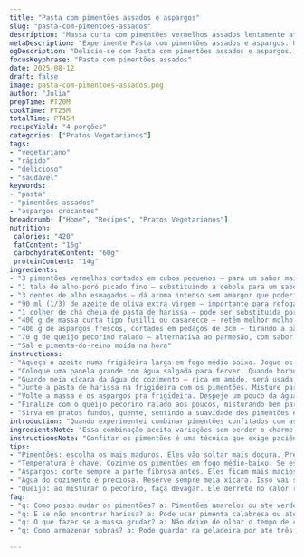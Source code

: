 ```yaml
---
title: "Pasta com pimentões assados e aspargos"
slug: "pasta-com-pimentoes-assados"
description: "Massa curta com pimentões vermelhos assados lentamente até amaciarem e ganharem doçura, combinada com aspargos crocantes, alho e cebola refogados em azeite. Toque de pasta de harissa para um leve calor e notas defumadas, equilibrado com queijo parmesão. Receita vegetariana, sem lactose, ovos ou nozes, com substituições práticas para ingredientes e truques para texturas ideais."
metaDescription: "Experimente Pasta com pimentões assados e aspargos. Uma combinação perfeita de sabores mediterrâneos e texturas incríveis. Receita fácil e saudável."
ogDescription: "Delicie-se com Pasta com pimentões assados e aspargos. Uma explosão de sabores e texturas em cada garfada. Perfeita para refeições rápidas."
focusKeyphrase: "Pasta com pimentões assados"
date: 2025-08-12
draft: false
image: pasta-com-pimentoes-assados.png
author: "Julia"
prepTime: PT20M
cookTime: PT25M
totalTime: PT45M
recipeYield: "4 porções"
categories: ["Pratos Vegetarianos"]
tags:
- "vegetariano"
- "rápido"
- "delicioso"
- "saudável"
keywords:
- "pasta"
- "pimentões assados"
- "aspargos crocantes"
breadcrumb: ["Home", "Recipes", "Pratos Vegetarianos"]
nutrition: 
 calories: "420"
 fatContent: "15g"
 carbohydrateContent: "60g"
 proteinContent: "14g"
ingredients:
- "3 pimentões vermelhos cortados em cubos pequenos – para um sabor mais doce e textura macia"
- "1 talo de alho-poró picado fino – substituindo a cebola para um sabor mais sutil e complexo"
- "3 dentes de alho esmagados – dá aroma intenso sem amargor que poderia queimar rápido"
- "90 ml (1/3) de azeite de oliva extra virgem – importante para refogar lentamente e extrair sabor do legumes"
- "1 colher de chá cheia de pasta de harissa – pode ser substituída por pimenta calabresa ou páprica picante para variar o nível de picância"
- "400 g de massa curta tipo fusilli ou casarecce – retêm melhor molho e aspargos"
- "400 g de aspargos frescos, cortados em pedaços de 3cm – tirando a parte mais fibrosa do talo para não ficar duro"
- "70 g de queijo pecorino ralado – alternativa ao parmesão, com sabor mais marcante e intensidade salgada"
- "Sal e pimenta-do-reino moída na hora"
instructions:
- "Aqueça o azeite numa frigideira larga em fogo médio-baixo. Jogue os pimentões e alho-poró. Não afobe, deixe cozinhar devagar até os pimentões ficarem translúcidos e começarem a soltar doce, cerca de 18 minutos. Confitar devagar é a chave; se a temperatura subir demais, vai queimar alho e perder aroma. Mexa só de vez em quando, escute o sussurrar do azeite e observe a cor mudando."
- "Coloque uma panela grande com água salgada para ferver. Quando borbulhar, jogue a massa pra cozinhar al dente. Cerca de 8 a 9 minutos. Nos últimos 3 minutos, adicione os aspargos direto na água fervente. Isso mantém crocância sem ser duro, mas evita que cozinhem demais na frigideira depois."
- "Guarde meia xícara da água do cozimento – rica em amido, será usada pra soltar o molho e ajudar a envolver tudo. Escorra massa e aspargos juntos, sem deixar esfriar demais."
- "Junte a pasta de harissa na frigideira com os pimentões. Misture para incorporar aroma picante e uma nota terrosa que o condimento traz. Se for mais sensível ao calor, ajuste a quantidade; pode cortar com uma pitada de açúcar pra domar o ardor."
- "Volte a massa e os aspargos pra frigideira. Despeje um pouco da água do cozimento guardada. A textura deve ficar aveludada; não encharcada. Mexa vigorosamente pra que o molho abrace cada peça de massa e aspargo. Se secar demais, pingue mais água, mas sem exagerar para não perder concentração."
- "Finalize com o queijo pecorino ralado aos poucos, misturando bem para derreter levemente no calor residual. Ajuste sal e pimenta à gosto – cuidado com o queijo, é salgado."
- "Sirva em pratos fundos, quente, sentindo a suavidade dos pimentões e crocância dos aspargos em cada garfada. Se quiser, um fiozinho extra de azeite cru por cima realça o frescor e dá brilho."
introduction: "Quando experimentei combinar pimentões confitados com aspargos em massa, descobri que o segredo está na paciência e no equilíbrio dos ingredientes. Os pimentões precisam cozinhar devagar para liberar seu dulçor natural, enquanto os aspargos mantêm sua crocância apenas se cozidos no ponto certo, preferencialmente direto na água fervente. Harissa traz um calor discreto, e o pecorino finaliza com um toque salgado e ousado. Deixar a massa absorver um pouco da água do cozimento faz toda a diferença para um molho que não escorre, mas envolve delicadamente. Uma receita cheia de texturas, cores e aromas que virou parada obrigatória no meu repertório."
ingredientsNote: "Essa combinação aceita variações sem perder o charme. Pode trocar o alho-poró por cebola doce, se preferir o tradicional, ou usar pimentões amarelos para um toque mais suave. A harissa é versátil: substitua por pasta de pimenta calabresa ou páprica picante para ajustar o nível de ardor. Se não quiser queijo, o levedo de cerveja em flocos é uma alternativa para quem busca algo vegetal, ainda que perca a cremosidade do queijo derretido. O azeite precisa ser de boa qualidade, pois é base do sabor. Conservar os aspargos firmes é essencial; retire a parte mais dura antes de cortar para que cozinhem uniformemente."
instructionsNote: "Confitar os pimentões é uma técnica que exige paciência; cozinhar em fogo brando evita queimados e amargor, além de realçar doçura e textura macia. Misturar a harissa já no final do processo ajuda a manter os aromas frescos e evita que o tempero queime. Cozinhar os aspargos junto com a massa nos minutos finais otimizam tempo e saúde das texturas. Nunca jogue água do cozimento fora – seu amido fará milagres na textura do molho quando incorporado. Ajuste sal por último, pois o queijo e a harissa já trazem salinidade na medida certa, evitar exageros é fundamental. Se precisar de uma base mais cremosa, um pouco de creme de castanha pode entrar na receita, para quem não tem restrições."
tips:
- "Pimentões: escolha os mais maduros. Eles vão soltar mais doçura. Preaqueça sempre a frigideira antes de adicionar o azeite. Isso ajuda na concentração do sabor."
- "Temperatura é chave. Cozinhe os pimentões em fogo médio-baixo. Se estiver muito quente, o alho queimará. Fique de olho na coloração e no aroma, vai mudar muito."
- "Aspargos: corte sempre a parte fibrosa antes. Eles ficam mais macios. Cozinhar junto com a massa é prático. Mas não passe do ponto. Tem que ser crocante."
- "Água do cozimento é preciosa. Reserve sempre meia xícara. Isso vai soltar o molho. Use com moderação, e teste a textura. Deve ser aveludada, não aguada."
- "Queijo: ao misturar o pecorino, faça devagar. Ele derrete no calor residual. Prove antes de adicionar mais sal. Já é salgado. Uma pitada de pimenta-do-reino realça o sabor."
faq:
- "q: Como posso mudar os pimentões? a: Pimentões amarelos ou até verdes funcionam. Cada um traz um sabor diferente, mas o vermelho é sempre mais doce."
- "q: E se não encontrar harissa? a: Pode usar pimenta calabresa ou até páprica picante. Ajuste a quantidade para o seu gosto. São boas alternativas."
- "q: O que fazer se a massa grudar? a: Não deixe de olhar o tempo de cozimento. A água deve estar bem salgada. Se grudar, adicione um pouco da água do cozimento."
- "q: Como armazenar sobras? a: Pode guardar na geladeira por até três dias. Reaqueça com um fio de azeite. Isso vai ajudar a manter a textura."

---
```

